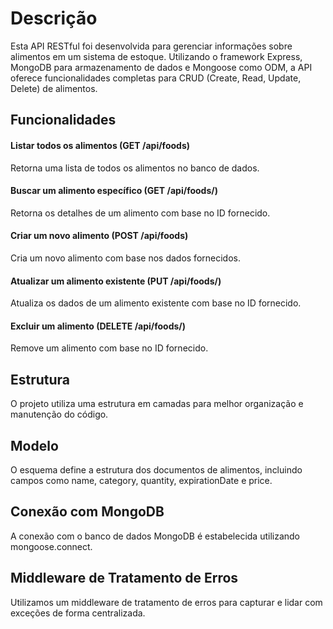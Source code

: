 # Descrição
Esta API RESTful foi desenvolvida para gerenciar informações sobre alimentos em um sistema de estoque. Utilizando o framework Express, MongoDB para armazenamento de dados e Mongoose como ODM, a API oferece funcionalidades completas para CRUD (Create, Read, Update, Delete) de alimentos.

## Funcionalidades
#### Listar todos os alimentos (GET /api/foods)
Retorna uma lista de todos os alimentos no banco de dados.

#### Buscar um alimento específico (GET /api/foods/)
Retorna os detalhes de um alimento com base no ID fornecido.

#### Criar um novo alimento (POST /api/foods)
Cria um novo alimento com base nos dados fornecidos.

#### Atualizar um alimento existente (PUT /api/foods/)
Atualiza os dados de um alimento existente com base no ID fornecido.

#### Excluir um alimento (DELETE /api/foods/)
Remove um alimento com base no ID fornecido.

## Estrutura
O projeto utiliza uma estrutura em camadas para melhor organização e manutenção do código.

## Modelo
O esquema define a estrutura dos documentos de alimentos, incluindo campos como name, category, quantity, expirationDate e price.

## Conexão com MongoDB
A conexão com o banco de dados MongoDB é estabelecida utilizando mongoose.connect.

## Middleware de Tratamento de Erros
Utilizamos um middleware de tratamento de erros para capturar e lidar com exceções de forma centralizada.
